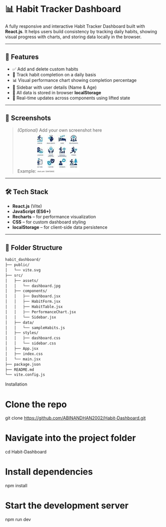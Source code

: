 # 📊 Habit Tracker Dashboard

A fully responsive and interactive Habit Tracker Dashboard built with **React.js**. It helps users build consistency by tracking daily habits, showing visual progress with charts, and storing data locally in the browser.

---

## 🚀 Features

- ✅ Add and delete custom habits
- 📅 Track habit completion on a daily basis
- 📊 Visual performance chart showing completion percentage
- 🧭 Sidebar with user details (Name & Age)
- 💾 All data is stored in browser **localStorage**
- 🔄 Real-time updates across components using lifted state

---

## 📸 Screenshots

> *(Optional)* Add your own screenshot here  
> Example:
> ![Habit Dashboard](./src/assets/dashboard.jpg)

---

## 🛠️ Tech Stack

- **React.js** (Vite)
- **JavaScript (ES6+)**
- **Recharts** – for performance visualization
- **CSS** – for custom dashboard styling
- **localStorage** – for client-side data persistence

---

## 📂 Folder Structure

```bash
habit_dashboard/
├── public/
│   └── vite.svg
├── src/
│   ├── assets/
│   │   └── dashboard.jpg
│   ├── components/
│   │   ├── Dashboard.jsx
│   │   ├── HabitForm.jsx
│   │   ├── HabitTable.jsx
│   │   ├── PerformanceChart.jsx
│   │   └── Sidebar.jsx
│   ├── data/
│   │   └── sampleHabits.js
│   ├── styles/
│   │   ├── dashboard.css
│   │   └── sidebar.css
│   ├── App.jsx
│   ├── index.css
│   └── main.jsx
├── package.json
├── README.md
└── vite.config.js
```
Installation
# Clone the repo
git clone https://github.com/ABINANDHAN2002/Habit-Dashboard.git

# Navigate into the project folder
cd Habit-Dashboard

# Install dependencies
npm install

# Start the development server
npm run dev
